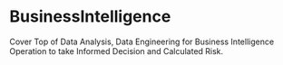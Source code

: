 # BusinessIntelligence
Cover Top of Data Analysis, Data Engineering for Business Intelligence Operation to take Informed Decision and Calculated Risk. 

